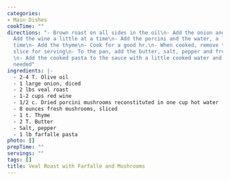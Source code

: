 ```yaml
---
categories:
- Main Dishes
cookTime: ""
directions: "- Brown roast on all sides in the oil\n- Add the onion and cook together\n-
  Add the wine a little at a time\n- Add the porcini and the water, a little at the
  time\n- Add the thyme\n- Cook for a good hr.\n- When cooked, remove the roast and
  slice for serving\n- To the pan, add the butter, salt, pepper and fresh mushrooms
  \n- Add the cooked pasta to the sauce with a little cooked water and more oil if
  needed"
ingredients: |-
  - 2-4 T. Olive oil
  - 1 large onion, diced
  - 2 lbs veal roast
  - 1-2 cups red wine
  - 1/2 c. Dried porcini mushrooms reconstituted in one cup hot water
  - 8 ounces fresh mushrooms, sliced
  - 1 t. Thyme
  - 2 T. Butter
  - Salt, pepper
  - 1 lb farfalle pasta
photo: []
prepTime: ""
servings: ""
tags: []
title: Veal Roast with Farfalle and Mushrooms
---
```

